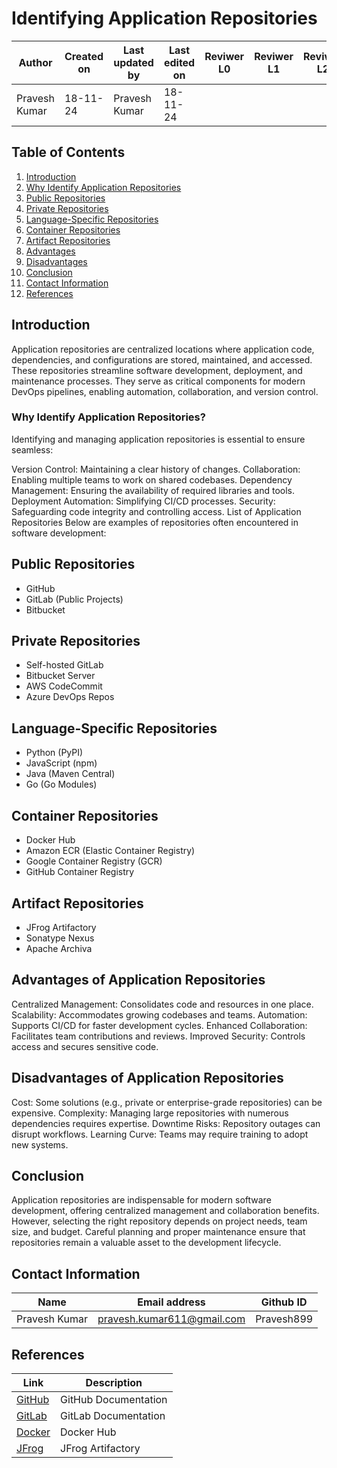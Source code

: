 # Identifying Application Repositories

| **Author** | **Created on** | **Last updated by** | **Last edited on** | **Reviwer L0** |**Reviwer L1** |**Reviwer L2** |
|------------|----------------|----------------------|---------------------|---------------|---------------|---------------|
| Pravesh Kumar      | 18-11-24      | Pravesh Kumar             | 18-11-24           |  | | |

## Table of Contents
1. [Introduction](#introduction)
2. [Why Identify Application Repositories](#why-identify-application-repositories)
3. [Public Repositories](#public-repositories)
4. [Private Repositories](#private-repositories)
5. [Language-Specific Repositories](#language-specific-repositories)
6. [Container Repositories](#container-repositories)
7. [Artifact Repositories](#artifact-repositories)
8. [Advantages](#Advantages-of-Application-Repositories)
9. [Disadvantages](#Disadvantages-of-Application-Repositories)
10. [Conclusion](#Conclusion)
11. [Contact Information](#Contact-Information)
12. [References](#References)

## Introduction
Application repositories are centralized locations where application code, dependencies, and configurations are stored, maintained, and accessed. These repositories streamline software development, deployment, and maintenance processes. They serve as critical components for modern DevOps pipelines, enabling automation, collaboration, and version control.

### Why Identify Application Repositories?

Identifying and managing application repositories is essential to ensure seamless:

Version Control: Maintaining a clear history of changes.
Collaboration: Enabling multiple teams to work on shared codebases.
Dependency Management: Ensuring the availability of required libraries and tools.
Deployment Automation: Simplifying CI/CD processes.
Security: Safeguarding code integrity and controlling access.
List of Application Repositories
Below are examples of repositories often encountered in software development:

## Public Repositories

- GitHub
- GitLab (Public Projects)
- Bitbucket

## Private Repositories

- Self-hosted GitLab
- Bitbucket Server
- AWS CodeCommit
- Azure DevOps Repos

## Language-Specific Repositories

- Python (PyPI)
- JavaScript (npm)
- Java (Maven Central)
- Go (Go Modules)

## Container Repositories

- Docker Hub
- Amazon ECR (Elastic Container Registry)
- Google Container Registry (GCR)
- GitHub Container Registry

## Artifact Repositories

- JFrog Artifactory
- Sonatype Nexus
- Apache Archiva

## Advantages of Application Repositories
Centralized Management: Consolidates code and resources in one place.
Scalability: Accommodates growing codebases and teams.
Automation: Supports CI/CD for faster development cycles.
Enhanced Collaboration: Facilitates team contributions and reviews.
Improved Security: Controls access and secures sensitive code.

## Disadvantages of Application Repositories
Cost: Some solutions (e.g., private or enterprise-grade repositories) can be expensive.
Complexity: Managing large repositories with numerous dependencies requires expertise.
Downtime Risks: Repository outages can disrupt workflows.
Learning Curve: Teams may require training to adopt new systems.


## Conclusion
Application repositories are indispensable for modern software development, offering centralized management and collaboration benefits. However, selecting the right repository depends on project needs, team size, and budget. Careful planning and proper maintenance ensure that repositories remain a valuable asset to the development lifecycle.

## Contact Information

| **Name** | **Email address**            | **Github ID**
|----------|-------------------------------|-------------------|
| Pravesh Kumar    |  pravesh.kumar611@gmail.com           | Pravesh899 |

## References

| **Link** | **Description**            |
|----------|-------------------------------|
| [GitHub](https://docs.github.com)   |  GitHub Documentation          |
| [GitLab](https://docs.gitlab.com)   | GitLab Documentation |
| [Docker](https://hub.docker.com)   | Docker Hub |
| [JFrog](https://jfrog.com/artifactory)   | JFrog Artifactory |

